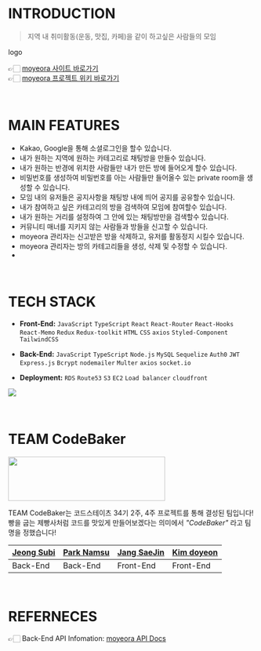 # INTRODUCTION
> 지역 내 취미활동(운동, 맛집, 카페)을 같이 하고싶은 사람들의 모임

logo

👉🏻 [moyeora 사이트 바로가기]()  
👉🏻 [moyeora 프로젝트 위키 바로가기](https://github.com/codestates/moyeora/wiki)

<br>

# MAIN FEATURES
- Kakao, Google을 통해 소셜로그인을 할수 있습니다.
- 내가 원하는 지역에 원하는 카테고리로 채팅방을 만들수 있습니다.
- 내가 원하는 반경에 위치한 사람들만 내가 만든 방에 들어오게 할수 있습니다.
- 비밀번호를 생성하여 비밀번호를 아는 사람들만 들어올수 있는 private room을 생성할 수 있습니다.
- 모임 내의 유저들은 공지사항을 채팅방 내에 띄어 공지를 공유할수 있습니다.
- 내가 참여하고 싶은 카테고리의 방을 검색하여 모임에 참여할수 있습니다.
- 내가 원하는 거리를 설정하여 그 안에 있는 채팅방만을 검색할수 있습니다.
- 커뮤니티 매너를 지키지 않는 사람들과 방들을 신고할 수 있습니다.
- moyeora 관리자는 신고받은 방을 삭제하고, 유저를 활동정지 시킬수 있습니다.
- moyeora 관리자는 방의 카테고리들을 생성, 삭제 및 수정할 수 있습니다.
- 
<br>

# TECH STACK
- **Front-End:** `JavaScript` `TypeScript` `React` `React-Router` `React-Hooks` `React-Memo` `Redux` `Redux-toolkit` `HTML` `CSS` `axios` `Styled-Component` `TailwindCSS`

- **Back-End:** `JavaScript` `TypeScript` `Node.js` `MySQL` `Sequelize` `Auth0` `JWT` `Express.js` `Bcrypt` `nodemailer` `Multer` `axios` `socket.io`

- **Deployment:** `RDS` `Route53` `S3` `EC2` `Load balancer` `cloudfront`

![](https://cdn.discordapp.com/attachments/919801014239002675/925586538774016110/2021-12-29_12.10.01.png)

<br>

# TEAM CodeBaker
<img src="https://cdn.discordapp.com/attachments/870468027773251616/923224816339783690/KakaoTalk_Photo_2021-12-22-23-44-50.jpeg" width="320" height="90"></img>

TEAM CodeBaker는 코드스테이츠 34기 2주, 4주 프로젝트를 통해 결성된 팀입니다!  
빵을 굽는 제빵사처럼 코드를 맛있게 만들어보겠다는 의미에서 _"CodeBaker"_ 라고 팀명을 정했습니다!

|[Jeong Subi](https://github.com/JeongSubi)|[Park Namsu](https://github.com/PARKNAMSU)|[Jang SaeJin](https://github.com/JangSeBaRi)|[Kim doyeon](https://github.com/kimdoyeonn)
|-----|-----|-----|----|
|Back-End|Back-End|Front-End|Front-End|

<br>

# REFERNECES
👉🏻 Back-End API Infomation: [moyeora API Docs]()  

